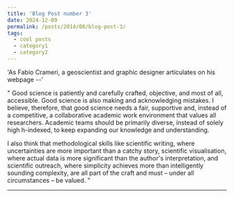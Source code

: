```yaml
---
title: 'Blog Post number 3'
date: 2024-12-09
permalink: /posts/2014/08/blog-post-3/
tags:
  - cool posts
  - category1
  - category2
---
```


'As Fabio Crameri, a geoscientist and graphic designer articulates on his webpage --'

" Good science is patiently and carefully crafted, objective, and most of all, accessible. Good science is also making and acknowledging mistakes. I believe, therefore, that good science needs a fair, supportive and, instead of a competitive, a collaborative academic work environment that values all researchers. Academic teams should be primarily diverse, instead of solely high h-indexed, to keep expanding our knowledge and understanding. 

I also think that methodological skills like scientific writing, where uncertainties are more important than a catchy story, scientific visualisation, where actual data is more significant than the author's interpretation, and scientific outreach, where simplicity achieves more than intelligently sounding complexity, are all part of the craft and must – under all circumstances – be valued. "

------

